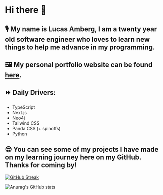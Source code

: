 # Hi there 👋

## 🎙️ My name is Lucas Amberg, I am a twenty year old software engineer who loves to learn new things to help me advance in my programming.

## 🖼️ My personal portfolio website can be found [here](https://lucasamberg.dev/).

## ⏩ Daily Drivers:
- TypeScript
- Next.js
- Neo4j
- Tailwind CSS
- Panda CSS (+ spinoffs)
- Python


## 😎 You can see some of my projects I have made on my learning journey here on my GitHub. Thanks for coming by!


[![GitHub Streak](https://streak-stats.demolab.com?user=lucas-amberg&theme=dark)]()

![Anurag's GitHub stats](https://github-readme-stats-smoky-seven-93.vercel.app/api?username=lucas-amberg&show_icons=true&theme=vision-friendly-dark)

